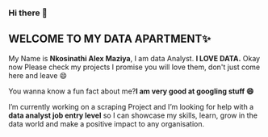 ### Hi there 👋
<h2><b>WELCOME TO MY DATA APARTMENT✨</b></h2> 
<p>My Name is <b>Nkosinathi Alex Maziya</b>, I am data Analyst.
<b>I LOVE DATA.</b> Okay now Please check my projects I promise you will love them,
don't just come here and leave 😄</p>

<p>You  wanna know a fun fact about me?<b>I am very good at googling stuff 😄</b></p>

 I’m currently working on a scraping Project and I’m looking for help with a <b>data analyst job
 entry level</b> so I can showcase my skills, learn, grow in the data world and make a positive impact to any organisation.

<!--
**NkosinathiAlex/NKOSINATHIALEX** is a ✨ _special_ ✨ repository because its `README.md` (this file) appears on your GitHub profile.

Here are some ideas to get you started:

- 🔭 I’m currently working on ...
- 🌱 I’m currently learning ...
- 👯 I’m looking to collaborate on ...
- 🤔 I’m looking for help with ...
- 💬 Ask me about ...
- 📫 How to reach me: ...
- 😄 Pronouns: ...

-->
